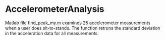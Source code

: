# AccelerometerAnalysis

Matlab file find_peak_my.m examines 25 accelerometer measurements when a user does sit-to-stands. The function retruns the standard deviation in the acceleration data for all measurements.
